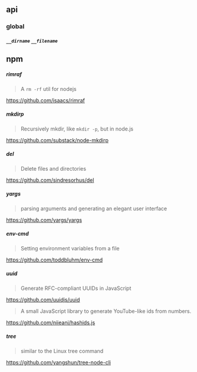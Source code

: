 ## api

### global

##### `__dirname` `__filename`

## npm

##### rimraf

> A `rm -rf` util for nodejs

<https://github.com/isaacs/rimraf>

##### mkdirp

> Recursively mkdir, like `mkdir -p`, but in node.js

<https://github.com/substack/node-mkdirp>

##### del

> Delete files and directories

https://github.com/sindresorhus/del

##### yargs

> parsing arguments and generating an elegant user interface

https://github.com/yargs/yargs

##### env-cmd

> Setting environment variables from a file

https://github.com/toddbluhm/env-cmd

##### uuid

> Generate RFC-compliant UUIDs in JavaScript

https://github.com/uuidjs/uuid

> A small JavaScript library to generate YouTube-like ids from numbers.

https://github.com/niieani/hashids.js

##### tree

> similar to the Linux tree command

https://github.com/yangshun/tree-node-cli
